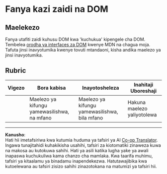 <!--
CO_OP_TRANSLATOR_METADATA:
{
  "original_hash": "22fb6c3cb570c47f1ac65048393941fa",
  "translation_date": "2025-08-28T04:20:58+00:00",
  "source_file": "3-terrarium/3-intro-to-DOM-and-closures/assignment.md",
  "language_code": "sw"
}
-->
# Fanya kazi zaidi na DOM

## Maelekezo

Fanya utafiti zaidi kuhusu DOM kwa 'kuchukua' kipengele cha DOM. Tembelea [orodha ya interfaces za DOM](https://developer.mozilla.org/docs/Web/API/Document_Object_Model) kwenye MDN na chagua moja. Tafuta jinsi inavyotumika kwenye tovuti mtandaoni, kisha andika maelezo ya jinsi inavyotumika.

## Rubric

| Vigezo   | Bora kabisa                                | Inayotosheleza                                | Inahitaji Uboreshaji    |
| -------- | ------------------------------------------ | --------------------------------------------- | ----------------------- |
|          | Maelezo ya kifungu yamewasilishwa, na mfano | Maelezo ya kifungu yamewasilishwa, bila mfano | Hakuna maelezo yaliyotolewa |

---

**Kanusho**:  
Hati hii imetafsiriwa kwa kutumia huduma ya tafsiri ya AI [Co-op Translator](https://github.com/Azure/co-op-translator). Ingawa tunajitahidi kuhakikisha usahihi, tafsiri za kiotomatiki zinaweza kuwa na makosa au kutokuwa sahihi. Hati ya asili katika lugha yake ya awali inapaswa kuchukuliwa kama chanzo cha mamlaka. Kwa taarifa muhimu, tafsiri ya kitaalamu ya binadamu inapendekezwa. Hatutawajibika kwa kutoelewana au tafsiri zisizo sahihi zinazotokana na matumizi ya tafsiri hii.